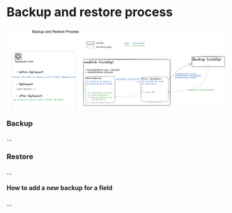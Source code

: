 # Backup and restore process

![Diagram](backup_process.png)

### Backup

...

### Restore

...

#### How to add a new backup for a field

...
